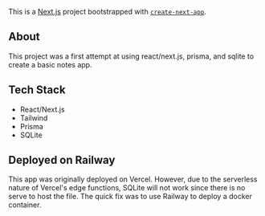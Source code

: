This is a [Next.js](https://nextjs.org/) project bootstrapped with [`create-next-app`](https://github.com/vercel/next.js/tree/canary/packages/create-next-app).

## About

This project was a first attempt at using react/next.js, prisma, and sqlite to create a basic notes app.

## Tech Stack

- React/Next.js
- Tailwind
- Prisma
- SQLite

## Deployed on Railway

This app was originally deployed on Vercel. However, due to the serverless nature of Vercel's edge functions, SQLite will not work since there is no serve to host the file. The quick fix was to use Railway to deploy a docker container.
